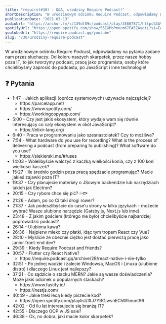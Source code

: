 ```yaml
---
title: "require(#30) - Q&A, urodziny Require Podcast!"
shortDescription: "W urodzinowym odcinku Require Podcast, odpowiadamy na pytania zadane nam przez słuchaczy. Od koloru naszych skarpetek, przez nasze hobby poza IT, to jak tworzymy podcast, pracę jako programista, osoby które chcielibyśmy zaprosić do podcastu, po JavaScript i inne technologie!"
publicationDate: "2021-03-13"
audioUrl: "https://anchor.fm/s/139df89c/podcast/play/28867871/https%3A%2F%2Fd3ctxlq1ktw2nl.cloudfront.net%2Fstaging%2F2021-2-13%2F3da6af52-a3bb-cca1-cc8f-1d3cfd8bcbad.mp3"
spotifyUrl: "https://open.spotify.com/show/55IXMbPmncm67FA5ZAydtL?si=E4VMK4kCRtWPVDF8mqPygA"
youtubeUrl: "https://require.podcast.gq/youtube"
slug: "/30/urodziny-require-podcast"
---
```


W urodzinowym odcinku Require Podcast, odpowiadamy na pytania zadane nam przez słuchaczy. Od koloru naszych skarpetek, przez nasze hobby poza IT, to jak tworzymy podcast, pracę jako programista, osoby które chcielibyśmy zaprosić do podcastu, po JavaScript i inne technologie!

## ❓ Pytania

<ul>
  <li><TimestampLink>1:47</TimestampLink> - Jakich aplikacji (oprócz systemowych) używacie najczęściej?
    <ul>
      <li>https://parcelapp.net/</li>
      <li>https://www.spotify.com/</li>
      <li>https://workingcopyapp.com/</li>
    </ul>
  </li>
  <li><TimestampLink>5:00</TimestampLink> - Czy jest jakiś ekosystem, który wydaje wam się równie interesujący co cały ekosystem w okół JavaScript?
    <ul>
      <li>https://elixir-lang.org/</li>
    </ul>
  </li>
  <li><TimestampLink>6:40</TimestampLink> - Praca w programowaniu jako szesnastolatek? Czy to możliwe?</li>
  <li><TimestampLink>7:54</TimestampLink> - What hardware do you use for recording? What is the process of delivering a podcast (from preparing to publishing)? What software do you use?
    <ul>
      <li>https://siekierski.me/#/uses</li>
    </ul>
  </li>
  <li><TimestampLink>14:03</TimestampLink> - Wolelibyście walczyć z kaczką wielkości konia, czy z 100 koni wielkości kaczek?</li>
  <li><TimestampLink>15:27</TimestampLink> - Ile średnio godzin poza pracą spędzacie programując? Macie jakieś zajawki poza IT?</li>
  <li><TimestampLink>19:37</TimestampLink> - Czy planujecie materiały o JSowym backendzie lub narzędziach takich jak Electron?</li>
  <li><TimestampLink>20:15</TimestampLink> - Czy rybom chce się pić? 💦🐟</li>
  <li><TimestampLink>21:26</TimestampLink> - Adam, po co Ci taki drogi rower?</li>
  <li><TimestampLink>21:37</TimestampLink> - Jak podeszlibyście do case'u strony w kilku językach - możecie wybrać Wasze ulubione narzędzie (Gatsby.js, Next.js lub inne).</li>
  <li><TimestampLink>23:48</TimestampLink> - Z jakim gościem (którego nie było) chcielibyście najbardziej poprowadzić podcast?</li>
  <li><TimestampLink>26:14</TimestampLink> - Ulubiona kawa?</li>
  <li><TimestampLink>26:36</TimestampLink> - Najpierw mleko czy płatki, idąc tym tropem React czy Vue?</li>
  <li><TimestampLink>28:10</TimestampLink> - Myślicie że obecnie ciężko jest dostać pierwszą pracę jako junior front-end dev?</li>
  <li><TimestampLink>29:39</TimestampLink> - Kiedy Require Podcast and friends?</li>
  <li><TimestampLink>30:57</TimestampLink> - Flutter czy React Native?
    <ul>
      <li>https://require.podcast.gq/archive/28/react-native-i-nie-tylko</li>
    </ul>
  </li>
  <li><TimestampLink>32:51</TimestampLink> - Po jednej wadzie i zalecie Windowsa, MacOS i Linuxa (ulubione distro) i dlaczego Linux jest najlepszy?</li>
  <li><TimestampLink>37:21</TimestampLink> - Co sądzicie o stacku MERN? Jakie są wasze doświadczenia? Może jakiś odcinek o popularnych stackach?
    <ul>
      <li>https://www.fastify.io/</li>
      <li>https://nestjs.com/</li>
    </ul>
  </li>
  <li><TimestampLink>40:49</TimestampLink> - Jakie treki lecą kiedy piszecie kod?
    <ul>
      <li>https://open.spotify.com/playlist/3tJ7YBGjwsnEChW5nunt96</li>
    </ul>
  </li>
  <li><TimestampLink>42:02</TimestampLink> - Od ilu lat interesujecie się branżą IT?</li>
  <li><TimestampLink>42:55</TimestampLink> - Dlaczego OOP w JS ssie?</li>
  <li><TimestampLink>46:38</TimestampLink> - Ok, no dobra, jaki macie kolor skarpetek?</li>
</ul>
